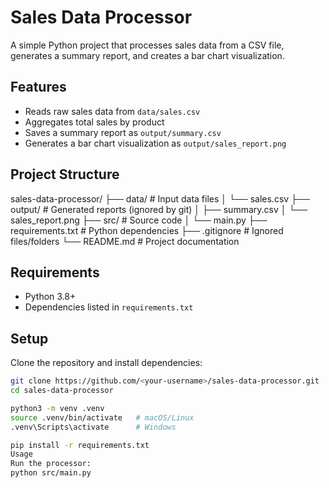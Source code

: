 # Sales Data Processor

A simple Python project that processes sales data from a CSV file, generates a summary report, and creates a bar chart visualization.  

## Features
- Reads raw sales data from `data/sales.csv`
- Aggregates total sales by product
- Saves a summary report as `output/summary.csv`
- Generates a bar chart visualization as `output/sales_report.png`

## Project Structure
sales-data-processor/
├── data/ # Input data files
│   └── sales.csv
├── output/ # Generated reports (ignored by git)
│   ├── summary.csv
│   └── sales_report.png
├── src/ # Source code
│   └── main.py
├── requirements.txt # Python dependencies
├── .gitignore # Ignored files/folders
└── README.md # Project documentation

## Requirements
- Python 3.8+  
- Dependencies listed in `requirements.txt`

## Setup
Clone the repository and install dependencies:
```bash
git clone https://github.com/<your-username>/sales-data-processor.git
cd sales-data-processor

python3 -m venv .venv
source .venv/bin/activate   # macOS/Linux
.venv\Scripts\activate      # Windows

pip install -r requirements.txt
Usage
Run the processor:
python src/main.py